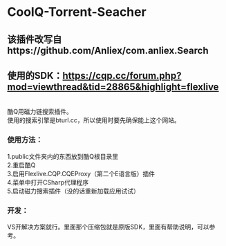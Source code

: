 # CoolQ-Torrent-Seacher
## 该插件改写自https://github.com/Anliex/com.anliex.Search
## 使用的SDK：https://cqp.cc/forum.php?mod=viewthread&tid=28865&highlight=flexlive

<br>
酷Q用磁力链搜索插件。<br>
使用的搜索引擎是bturl.cc，所以使用时要先确保能上这个网站。<br>

### 使用方法：
1.public文件夹内的东西放到酷Q根目录里<br>
2.重启酷Q<br>
3.启用Flexlive.CQP.CQEProxy（第二个E语言版）插件<br>
4.菜单中打开CSharp代理程序<br>
5.启动磁力搜索插件（没的话重新加载应用试试）<br>

### 开发：
VS开解决方案就行。里面那个压缩包就是原版SDK，里面有帮助说明，可以参考。
